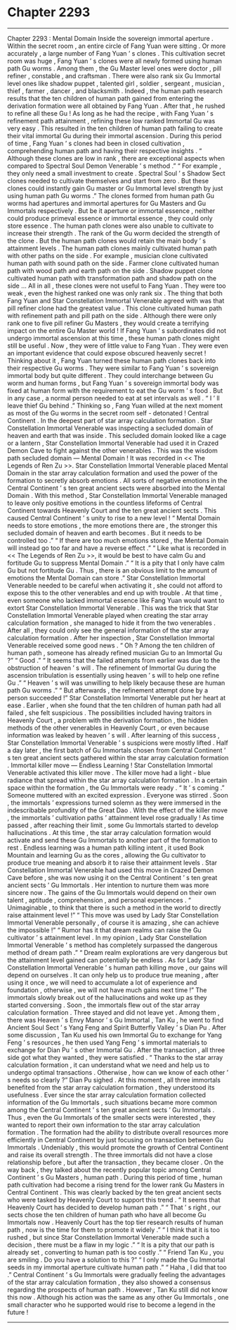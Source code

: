 
# Chapter 2293


---

Chapter 2293 : Mental Domain
Inside the sovereign immortal aperture .
Within the secret room , an entire circle of Fang Yuan were sitting .
Or more accurately , a large number of Fang Yuan ’ s clones .
This cultivation secret room was huge , Fang Yuan ’ s clones were all newly formed using human path Gu worms .
Among them , the Gu Master level ones were doctor , pill refiner , constable , and craftsman . There were also rank six Gu Immortal level ones like shadow puppet , talented girl , soldier , sergeant , musician , thief , farmer , dancer , and blacksmith .
Indeed , the human path research results that the ten children of human path gained from entering the derivation formation were all obtained by Fang Yuan .
After that , he rushed to refine all these Gu !
As long as he had the recipe , with Fang Yuan ’ s refinement path attainment , refining these low ranked Immortal Gu was very easy .
This resulted in the ten children of human path failing to create their vital immortal Gu during their immortal ascension .
During this period of time , Fang Yuan ’ s clones had been in closed cultivation , comprehending human path and having their respective insights .
“ Although these clones are low in rank , there are exceptional aspects when compared to Spectral Soul Demon Venerable ’ s method .”
“ For example , they only need a small investment to create . Spectral Soul ’ s Shadow Sect clones needed to cultivate themselves and start from zero . But these clones could instantly gain Gu master or Gu Immortal level strength by just using human path Gu worms .”
The clones formed from human path Gu worms had apertures and immortal apertures for Gu Masters and Gu Immortals respectively .
But be it aperture or immortal essence , neither could produce primeval essence or immortal essence , they could only store essence .
The human path clones were also unable to cultivate to increase their strength .
The rank of the Gu worm decided the strength of the clone .
But the human path clones would retain the main body ’ s attainment levels .
The human path clones mainly cultivated human path with other paths on the side . For example , musician clone cultivated human path with sound path on the side . Farmer clone cultivated human path with wood path and earth path on the side . Shadow puppet clone cultivated human path with transformation path and shadow path on the side …
All in all , these clones were not useful to Fang Yuan .
They were too weak , even the highest ranked one was only rank six .
The thing that both Fang Yuan and Star Constellation Immortal Venerable agreed with was that pill refiner clone had the greatest value .
This clone cultivated human path with refinement path and pill path on the side .
Although there were only rank one to five pill refiner Gu Masters , they would create a terrifying impact on the entire Gu Master world !
If Fang Yuan ’ s subordinates did not undergo immortal ascension at this time , these human path clones might still be useful . Now , they were of little value to Fang Yuan .
They were even an important evidence that could expose obscured heavenly secret !
Thinking about it , Fang Yuan turned these human path clones back into their respective Gu worms .
They were similar to Fang Yuan ’ s sovereign immortal body but quite different .
They could interchange between Gu worm and human forms , but Fang Yuan ’ s sovereign immortal body was fixed at human form with the requirement to eat the Gu worm ’ s food .
But in any case , a normal person needed to eat at set intervals as well .
“ I ’ ll leave thief Gu behind .” Thinking so , Fang Yuan willed at the next moment as most of the Gu worms in the secret room self - detonated !
Central Continent .
In the deepest part of star array calculation formation .
Star Constellation Immortal Venerable was inspecting a secluded domain of heaven and earth that was inside .
This secluded domain looked like a cage or a lantern , Star Constellation Immortal Venerable had used it in Crazed Demon Cave to fight against the other venerables .
This was the wisdom path secluded domain — Mental Domain !
It was recorded in << The Legends of Ren Zu >>.
Star Constellation Immortal Venerable placed Mental Domain in the star array calculation formation and used the power of the formation to secretly absorb emotions .
All sorts of negative emotions in the Central Continent ’ s ten great ancient sects were absorbed into the Mental Domain .
With this method , Star Constellation Immortal Venerable managed to leave only positive emotions in the countless lifeforms of Central Continent towards Heavenly Court and the ten great ancient sects .
This caused Central Continent ’ s unity to rise to a new level !
“ Mental Domain needs to store emotions , the more emotions there are , the stronger this secluded domain of heaven and earth becomes . But it needs to be controlled too .”
“ If there are too much emotions stored , the Mental Domain will instead go too far and have a reverse effect .”
“ Like what is recorded in << The Legends of Ren Zu >>, it would be best to have calm Gu and fortitude Gu to suppress Mental Domain .”
“ It is a pity that I only have calm Gu but not fortitude Gu . Thus , there is an obvious limit to the amount of emotions the Mental Domain can store .”
Star Constellation Immortal Venerable needed to be careful when activating it , she could not afford to expose this to the other venerables and end up with trouble .
At that time , even someone who lacked immortal essence like Fang Yuan would want to extort Star Constellation Immortal Venerable .
This was the trick that Star Constellation Immortal Venerable played when creating the star array calculation formation , she managed to hide it from the two venerables . After all , they could only see the general information of the star array calculation formation .
After her inspection , Star Constellation Immortal Venerable received some good news .
“ Oh ? Among the ten children of human path , someone has already refined musician Gu to an Immortal Gu ?”
“ Good .”
“ It seems that the failed attempts from earlier was due to the obstruction of heaven ’ s will . The refinement of Immortal Gu during the ascension tribulation is essentially using heaven ’ s will to help one refine Gu .”
“ Heaven ’ s will was unwilling to help likely because these are human path Gu worms .”
“ But afterwards , the refinement attempt done by a person succeeded !”
Star Constellation Immortal Venerable put her heart at ease .
Earlier , when she found that the ten children of human path had all failed , she felt suspicious .
The possibilities included having traitors in Heavenly Court , a problem with the derivation formation , the hidden methods of the other venerables in Heavenly Court , or even because information was leaked by heaven ’ s will .
After learning of this success , Star Constellation Immortal Venerable ’ s suspicions were mostly lifted .
Half a day later , the first batch of Gu Immortals chosen from Central Continent ’ s ten great ancient sects gathered within the star array calculation formation .
Immortal killer move — Endless Learning !
Star Constellation Immortal Venerable activated this killer move .
The killer move had a light - blue radiance that spread within the star array calculation formation .
In a certain space within the formation , the Gu Immortals were ready .
“ It ’ s coming .” Someone muttered with an excited expression .
Everyone was stirred .
Soon , the immortals ’ expressions turned solemn as they were immersed in the indescribable profundity of the Great Dao .
With the effect of the killer move , the immortals ’ cultivation paths ’ attainment level rose gradually !
As time passed , after reaching their limit , some Gu Immortals started to develop hallucinations .
At this time , the star array calculation formation would activate and send these Gu Immortals to another part of the formation to rest .
Endless learning was a human path killing intent , it used Book Mountain and learning Gu as the cores , allowing the Gu cultivator to produce true meaning and absorb it to raise their attainment levels .
Star Constellation Immortal Venerable had used this move in Crazed Demon Cave before , she was now using it on the Central Continent ’ s ten great ancient sects ’ Gu Immortals . Her intention to nurture them was more sincere now .
The gains of the Gu Immortals would depend on their own talent , aptitude , comprehension , and personal experiences .
“ Unimaginable , to think that there is such a method in the world to directly raise attainment level !”
“ This move was used by Lady Star Constellation Immortal Venerable personally , of course it is amazing , she can achieve the impossible !”
“ Rumor has it that dream realms can raise the Gu cultivator ’ s attainment level . In my opinion , Lady Star Constellation Immortal Venerable ’ s method has completely surpassed the dangerous method of dream path .”
“ Dream realm explorations are very dangerous but the attainment level gained can potentially be endless . As for Lady Star Constellation Immortal Venerable ’ s human path killing move , our gains will depend on ourselves . It can only help us to produce true meaning , after using it once , we will need to accumulate a lot of experience and foundation , otherwise , we will not have much gains next time !”
The immortals slowly break out of the hallucinations and woke up as they started conversing .
Soon , the immortals flew out of the star array calculation formation .
Three stayed and did not leave yet .
Among them , there was Heaven ’ s Envy Manor ’ s Gu Immortal , Tan Ku , he went to find Ancient Soul Sect ’ s Yang Feng and Spirit Butterfly Valley ’ s Dian Pu .
After some discussion , Tan Ku used his own Immortal Gu to exchange for Yang Feng ’ s resources , he then used Yang Feng ’ s immortal materials to exchange for Dian Pu ’ s other Immortal Gu .
After the transaction , all three side got what they wanted , they were satisfied .
“ Thanks to the star array calculation formation , it can understand what we need and help us to undergo optimal transactions . Otherwise , how can we know of each other ’ s needs so clearly ?” Dian Pu sighed .
At this moment , all three immortals benefited from the star array calculation formation , they understood its usefulness .
Ever since the star array calculation formation collected information of the Gu Immortals , such situations became more common among the Central Continent ’ s ten great ancient sects ’ Gu Immortals .
Thus , even the Gu Immortals of the smaller sects were interested , they wanted to report their own information to the star array calculation formation .
The formation had the ability to distribute overall resources more efficiently in Central Continent by just focusing on transaction between Gu Immortals .
Undeniably , this would promote the growth of Central Continent and raise its overall strength .
The three immortals did not have a close relationship before , but after the transaction , they became closer .
On the way back , they talked about the recently popular topic among Central Continent ’ s Gu Masters , human path .
During this period of time , human path cultivation had become a rising trend for the lower rank Gu Masters in Central Continent .
This was clearly backed by the ten great ancient sects who were tasked by Heavenly Court to support this trend .
“ It seems that Heavenly Court has decided to develop human path .”
“ That ’ s right , our sects chose the ten children of human path who have all become Gu Immortals now . Heavenly Court has the top tier research results of human path , now is the time for them to promote it widely .”
“ I think that it is too rushed , but since Star Constellation Immortal Venerable made such a decision , there must be a flaw in my logic .”
“ It is a pity that our path is already set , converting to human path is too costly .”
“ Friend Tan Ku , you are smiling . Do you have a solution to this ?”
“ I only made the Gu Immortal seeds in my immortal aperture cultivate human path .”
“ Haha , I did that too .”
Central Continent ’ s Gu Immortals were gradually feeling the advantages of the star array calculation formation , they also showed a consensus regarding the prospects of human path .
However , Tan Ku still did not know this now .
Although his action was the same as any other Gu Immortals , one small character who he supported would rise to become a legend in the future !

---

